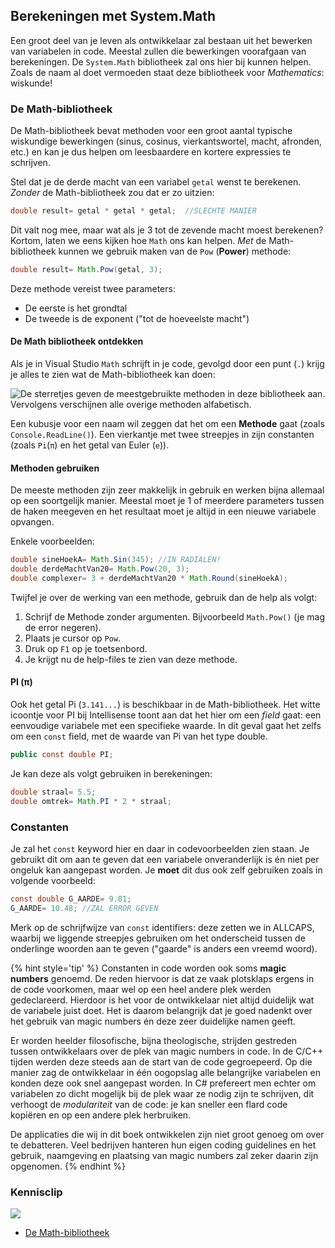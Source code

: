 ## Berekeningen met System.Math

Een groot deel van je leven als ontwikkelaar zal bestaan uit het bewerken van variabelen in code. Meestal zullen die bewerkingen voorafgaan van berekeningen. De ``System.Math`` bibliotheek zal ons hier bij kunnen helpen. Zoals de naam al doet vermoeden staat deze bibliotheek voor *Mathematics*: wiskunde!


### De Math-bibliotheek
De Math-bibliotheek bevat methoden voor een groot aantal typische wiskundige bewerkingen (sinus, cosinus, vierkantswortel, macht, afronden, etc.) en kan je dus helpen om leesbaardere en kortere expressies te schrijven.

Stel dat je de derde macht van een variabel ``getal`` wenst te berekenen. *Zonder* de Math-bibliotheek zou dat er zo uitzien:

```java
double result= getal * getal * getal;  //SLECHTE MANIER
```

Dit valt nog mee, maar wat als je 3 tot de zevende macht moest berekenen? Kortom, laten we eens kijken hoe ``Math`` ons kan helpen. *Met* de Math-bibliotheek kunnen we gebruik maken van de ``Pow`` (**Power**) methode:
```java
double result= Math.Pow(getal, 3);
```

Deze methode vereist twee parameters:
* De eerste is het grondtal 
* De tweede is de exponent ("tot de hoeveelste macht")

#### De Math bibliotheek ontdekken

Als je in Visual Studio ``Math`` schrijft in je code, gevolgd door een punt (``.``) krijg je alles te zien wat de Math-bibliotheek kan doen:

<!--- {width:50%} --->
![De sterretjes geven de meestgebruikte methoden in deze bibliotheek aan. Vervolgens verschijnen alle overige methoden alfabetisch.](../assets/4_methoden/methoden3.png)


Een kubusje voor een naam wil zeggen dat het om een **Methode** gaat (zoals ``Console.ReadLine()``). Een vierkantje met twee streepjes in zijn constanten (zoals ``Pi``(``π``) en het getal van Euler (``e``)).

#### Methoden gebruiken

De meeste methoden zijn zeer makkelijk in gebruik en werken bijna allemaal op een soortgelijk manier. Meestal moet je 1 of meerdere parameters tussen de haken meegeven en het resultaat moet je altijd in een nieuwe variabele opvangen. 

Enkele voorbeelden:

```java
double sineHoekA= Math.Sin(345); //IN RADIALEN!
double derdeMachtVan20= Math.Pow(20, 3);
double complexer= 3 + derdeMachtVan20 * Math.Round(sineHoekA);
```

Twijfel je over de werking van een methode, gebruik dan de help als volgt:

1. Schrijf de Methode zonder argumenten. Bijvoorbeeld ``Math.Pow()`` (je mag de error negeren). 
2. Plaats je cursor op ``Pow``.
3. Druk op ``F1`` op je toetsenbord.
4. Je krijgt nu de help-files te zien van deze methode.

#### PI (π)

Ook het getal Pi  (``3.141...``) is beschikbaar in de Math-bibliotheek. Het witte icoontje voor PI bij Intellisense toont aan dat het hier om een *field* gaat: een eenvoudige variabele met een specifieke waarde. In dit geval gaat het zelfs om een ``const`` field, met de waarde van Pi van het type double.

```java
public const double PI;
```

Je kan deze als volgt gebruiken in berekeningen:

```java
double straal= 5.5;
double omtrek= Math.PI * 2 * straal;
```

<!---{pagebreak} --->

### Constanten

Je zal het ``const`` keyword hier en daar in codevoorbeelden zien staan. Je gebruikt dit om aan te geven dat een variabele onveranderlijk is én niet per ongeluk kan aangepast worden. Je **moet** dit dus ook zelf gebruiken zoals in volgende voorbeeld:

```java
const double G_AARDE= 9.81;
G_AARDE= 10.48; //ZAL ERROR GEVEN
```

Merk op de schrijfwijze van ``const`` identifiers: deze zetten we in ALLCAPS, waarbij we liggende streepjes gebruiken om het onderscheid tussen de onderlinge woorden aan te geven ("gaarde" is anders een vreemd woord).

{% hint style='tip' %}
Constanten in code worden ook soms **magic numbers** genoemd. De reden hiervoor is dat ze vaak plotsklaps ergens in de code voorkomen, maar wel op een heel andere plek werden gedeclareerd. Hierdoor is het voor de ontwikkelaar niet altijd duidelijk wat de variabele juist doet.
Het is daarom belangrijk dat je goed nadenkt over het gebruik van magic numbers én deze zeer duidelijke namen geeft. 

Er worden heelder filosofische, bijna theologische, strijden gestreden tussen ontwikkelaars over de plek van magic numbers in code. In de C/C++ tijden werden deze steeds aan de start van de code gegroepeerd. Op die manier zag de ontwikkelaar in één oogopslag alle belangrijke variabelen en konden deze ook snel aangepast worden. In C# prefereert men echter om variabelen zo dicht mogelijk bij de plek waar ze nodig zijn te schrijven, dit verhoogt de *modulariteit* van de code: je kan sneller een flard code kopiëren en op een andere plek herbruiken.

De applicaties die wij in dit boek ontwikkelen zijn niet groot genoeg om over te debatteren. Veel bedrijven hanteren hun eigen coding guidelines en het gebruik, naamgeving en plaatsing van magic numbers zal zeker daarin zijn opgenomen. 
{% endhint %}

<!---NOBOOKSTART--->
### Kennisclip
![](../assets/infoclip.png)
* [De Math-bibliotheek](https://ap.cloud.panopto.eu/Panopto/Pages/Viewer.aspx?id=4d790ab9-e3b9-4e4b-bf59-a976007197fa)

<!---NOBOOKEND--->